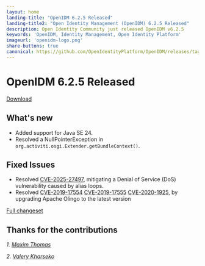 ```yaml
---
layout: home
landing-title: "OpenIDM 6.2.5 Released"
landing-title2: "Open Identity Management (OpenIDM) 6.2.5 Released"
description: Open Identity Community just released OpenIDM v6.2.5
keywords: 'OpenIDM, Identity Management, Open Identity Platform'
imageurl: 'openidm-logo.png'
share-buttons: true
canonical: https://github.com/OpenIdentityPlatform/OpenIDM/releases/tag/6.2.5
---
```

# OpenIDM 6.2.5 Released

[Download](https://github.com/OpenIdentityPlatform/OpenIDM/releases/tag/6.2.5)

## What's new
* Added support for Java SE 24.
* Resolved a NullPointerException in `org.activiti.osgi.Extender.getBundleContext()`.

## Fixed Issues
* Resolved [CVE-2025-27497](https://nvd.nist.gov/vuln/detail/CVE-2025-27497), mitigating a Denial of Service (DoS) vulnerability caused by alias loops.
* Resolved [CVE-2019-17554](https://nvd.nist.gov/vuln/detail/CVE-2019-17554) [CVE-2019-17555](https://nvd.nist.gov/vuln/detail/CVE-2019-17555) [CVE-2020-1925](https://nvd.nist.gov/vuln/detail/CVE-2020-1925), by upgrading Apache Olingo to the latest version

[Full changeset](https://github.com/OpenIdentityPlatform/OpenIDM/compare/6.2.4...6.2.5)

## Thanks for the contributions

<i id="maximthomas"><i>1. <a href="https://github.com/maximthomas" target="_blank">Maxim Thomas</a></i>

<i id="vharseko"><i>2. <a href="https://github.com/vharseko" target="_blank">Valery Kharseko</a></i>

